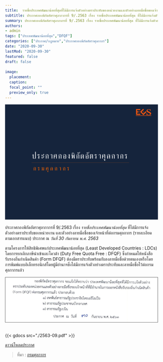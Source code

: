 ```yaml
---
title:  รายชื่อประเทศพัฒนาน้อยที่สุดที่ได้มีการแจ้งตัวอย่างตราประทับของหน่วยงานและตัวอย่างลายมือชื่อของเจ้าหน้าที่ต่อกรมศุลกากร
subtitle: ประกาศกองพิกัดอัตราศุลากากรที่ 9/.2563 เรื่อง รายชื่อประเทศพัฒนาน้อยที่สุด ที่ได้มีการแจ้งตัวอย่างตราประทับของหน่วยงาน และตัวอย่างลายมือชื่อของเจ้าหน้าที่ต่อกรมศุลกากร 
summary: ประกาศกองพิกัดอัตราศุลากากรที่ 9/.2563 เรื่อง รายชื่อประเทศพัฒนาน้อยที่สุด ที่ได้มีการแจ้งตัวอย่างตราประทับของหน่วยงาน และตัวอย่างลายมือชื่อของเจ้าหน้าที่ต่อกรมศุลกากร.  
authors:
- admin
tags: ["ประเทศพัฒนาน้อยที่สุด","DFQF"]
categories: ["ประกาศ/กฎหมาย","ประกาศกองพิกัดอัตราศุลกากร"]
date: "2020-09-30"
lastMod: "2020-09-30"
featured: false
draft: false

image:
  placement: 
  caption: 
  focal_point: ""
  preview_only: true
---
```

![](featured.png)

ประกาศกองพิกัดอัตราศุลากากรที่ 9/.2563 เรื่อง *รายชื่อประเทศพัฒนาน้อยที่สุด* ที่ได้มีการแจ้งตัวอย่างตราประทับของหน่วยงาน และตัวอย่างลายมือชื่อของเจ้าหน้าที่ต่อกรมศุลกากร (รายละเอียดตามเอกสารแนบ) ประกาศ ณ *วันที่ 30 กันยายน พ.ศ. 2563* 

ตามโครงการให้สิทธิพิเศษแก่ประเทศพัฒนาน้อยที่สุด (Least Developed Countries : LDCs) โดยการยกเลิกภาษีนำเข้าและโควต้า (Duty Free Quota Free : DFQF) ซึ่งกำหนดให้หนังสือรับรองถิ่นกำเนิดสินค้า (Form DFQF) ต้องมีตราประทับพร้อมกับลงลายมือชื่อด้วยตนเองหรือโดยการพิมพ์แบบอิเล็กทรอนิกส์โดยผู้มีอำนาจซึ่งได้มีการแจ้งตัวอย่างตราประทับและลายมือชื่อไว้ต่อกรมศุลกากรแล้ว

![](img-01.jpg)

<br>
{{< gdocs src="./2563-09.pdf" >}}

<br>



 <a href="./2563-09.pdf" target="_blank" id="download_files">ดาวน์โหลดประกาศ 
                <i class=" fas fa-file-pdf" ></i>
            </a>
<br>

> ที่มา : [กรมศุลกากร](http://www.customs.go.th/cont_strc_simple_with_date.php?current_id=14232832414c505e4f464a4f464b4b)